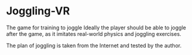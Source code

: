 # Joggling-VR
 The game for training to joggle
 Ideally the player should be able to joggle after the game, as it imitates real-world physics and joggling exercises.
 
 The plan of joggling is taken from the Internet and tested by the author.
 
 
